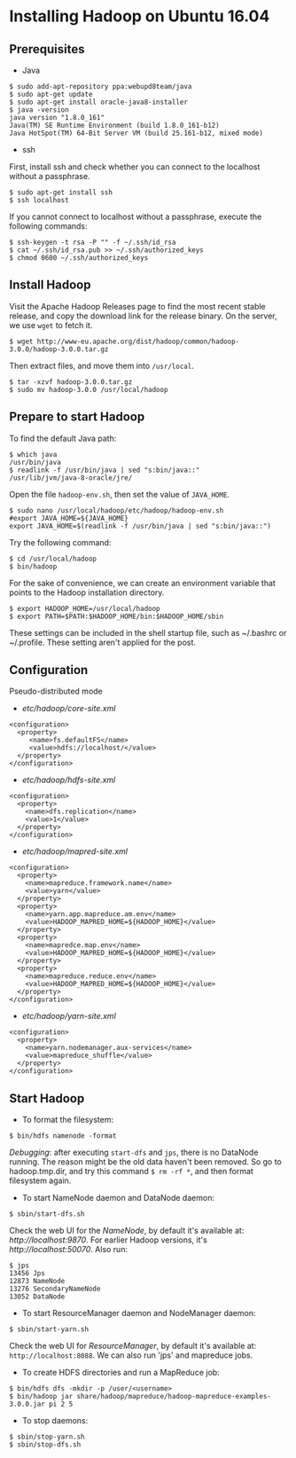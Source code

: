 # Installing Hadoop on Ubuntu 16.04
## Prerequisites
- Java
```
$ sudo add-apt-repository ppa:webupd8team/java
$ sudo apt-get update
$ sudo apt-get install oracle-java8-installer
$ java -version
java version "1.8.0_161"
Java(TM) SE Runtime Environment (build 1.8.0_161-b12)
Java HotSpot(TM) 64-Bit Server VM (build 25.161-b12, mixed mode)
```
- ssh

First, install ssh and check whether you can connect to the localhost without a passphrase.
```
$ sudo apt-get install ssh
$ ssh localhost
```
If you cannot connect to localhost without a passphrase, execute the following commands:
```
$ ssh-keygen -t rsa -P "" -f ~/.ssh/id_rsa
$ cat ~/.ssh/id_rsa.pub >> ~/.ssh/authorized_keys
$ chmod 0600 ~/.ssh/authorized_keys
```

## Install Hadoop
Visit the Apache Hadoop Releases page to find the most recent stable release,
and copy the download link for the release binary. On the server, we use `wget` to fetch it.
```
$ wget http://www-eu.apache.org/dist/hadoop/common/hadoop-3.0.0/hadoop-3.0.0.tar.gz
```
Then extract files, and move them into `/usr/local`.
```
$ tar -xzvf hadoop-3.0.0.tar.gz
$ sudo mv hadoop-3.0.0 /usr/local/hadoop
```

## Prepare to start Hadoop
To find the default Java path:
```
$ which java
/usr/bin/java
$ readlink -f /usr/bin/java | sed "s:bin/java::"
/usr/lib/jvm/java-8-oracle/jre/
```
Open the file `hadoop-env.sh`, then set the value of `JAVA_HOME`.
```
$ sudo nano /usr/local/hadoop/etc/hadoop/hadoop-env.sh
#export JAVA_HOME=${JAVA_HOME}
export JAVA_HOME=$(readlink -f /usr/bin/java | sed "s:bin/java::")
```
Try the following command:
```
$ cd /usr/local/hadoop
$ bin/hadoop
```
For the sake of convenience, we can create an environment variable that points to the Hadoop installation directory.
```
$ export HADOOP_HOME=/usr/local/hadoop
$ export PATH=$PATH:$HADOOP_HOME/bin:$HADOOP_HOME/sbin
```
These settings can be included in the shell startup file, such as ~/.bashrc or ~/.profile. These setting aren't applied for the post.

## Configuration
Pseudo-distributed mode
- *etc/hadoop/core-site.xml*
```
<configuration>  
  <property>
     <name>fs.defaultFS</name>                                     
     <value>hdfs://localhost/</value>                             
  </property>
</configuration>
```
- *etc/hadoop/hdfs-site.xml*
```
<configuration>
  <property>
    <name>dfs.replication</name>
    <value>1</value>
  </property>
</configuration>
```
- *etc/hadoop/mapred-site.xml*
```
<configuration>
  <property>
    <name>mapreduce.framework.name</name>
    <value>yarn</value>
  </property>
  <property>
    <name>yarn.app.mapreduce.am.env</name>
    <value>HADOOP_MAPRED_HOME=${HADOOP_HOME}</value>
  </property>
  <property>
    <name>mapredce.map.env</name>
    <value>HADOOP_MAPRED_HOME=${HADOOP_HOME}</value>
  </property>
  <property>
    <name>mapreduce.reduce.env</name>
    <value>HADOOP_MAPRED_HOME=${HADOOP_HOME}</value>
  </property>
</configuration>
```
- *etc/hadoop/yarn-site.xml*
```
<configuration>
  <property>
    <name>yarn.nodemanager.aux-services</name>
    <value>mapreduce_shuffle</value>
  </property>
</configuration>
```

## Start Hadoop
- To format the filesystem:
```
$ bin/hdfs namenode -format
```
*Debugging*: after executing `start-dfs` and `jps`, there is no DataNode running.
The reason might be the old data haven't been removed. So go to hadoop.tmp.dir,
and try this command `$ rm -rf *`, and then format filesystem again.

- To start NameNode daemon and DataNode daemon:
```
$ sbin/start-dfs.sh
```
Check the web UI for the *NameNode*, by default it's available at: *http://localhost:9870*. For earlier Hadoop versions, it's *http://localhost:50070*.
Also run:
```
$ jps
13456 Jps
12873 NameNode
13276 SecondaryNameNode
13052 DataNode
```

- To start ResourceManager daemon and NodeManager daemon:
```
$ sbin/start-yarn.sh
```
Check the web UI for *ResourceManager*, by default it's available at: `http://localhost:8088`.
We can also run 'jps' and mapreduce jobs.

- To create HDFS directories and run a MapReduce job:
```
$ bin/hdfs dfs -mkdir -p /user/<username>
$ bin/hadoop jar share/hadoop/mapreduce/hadoop-mapreduce-examples-3.0.0.jar pi 2 5
```

- To stop daemons:
```
$ sbin/stop-yarn.sh
$ sbin/stop-dfs.sh
```
